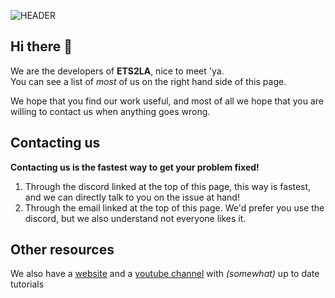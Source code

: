 ![HEADER](https://capsule-render.vercel.app/api?type=waving&height=250&color=gradient&text=ETS2LA&textBg=false&animation=fadeIn&fontAlign=50&fontAlignY=43&rotate=0&fontSize=80&desc=For%20ETS2%20And%20ATS)

## Hi there 👋

We are the developers of **ETS2LA**, nice to meet 'ya.  
You can see a list of _most_ of us on the right hand side of this page.  

We hope that you find our work useful, and most of all we hope that you are willing to contact us when anything goes wrong.  

## Contacting us

**Contacting us is the fastest way to get your problem fixed!**  
1. Through the discord linked at the top of this page, this way is fastest, and we can directly talk to you on the issue at hand!
2. Through the email linked at the top of this page. We'd prefer you use the discord, but we also understand not everyone likes it.

## Other resources

We also have a [website](https://ets2la.com/) and a [youtube channel](https://www.youtube.com/@Tumppi066/videos) with *(somewhat)* up to date tutorials

<!--

**Here are some ideas to get you started:**

🙋‍♀️ A short introduction - what is your organization all about?
🌈 Contribution guidelines - how can the community get involved?
👩‍💻 Useful resources - where can the community find your docs? Is there anything else the community should know?
🍿 Fun facts - what does your team eat for breakfast?
🧙 Remember, you can do mighty things with the power of [Markdown](https://docs.github.com/github/writing-on-github/getting-started-with-writing-and-formatting-on-github/basic-writing-and-formatting-syntax)
-->
